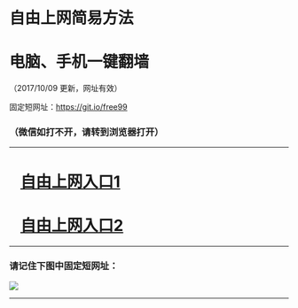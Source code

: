 ﻿# 自由上网简易方法

# 电脑、手机一键翻墙

（2017/10/09 更新，网址有效）

固定短网址：https://git.io/free99

### （微信如打不开，请转到浏览器打开）


***





# &nbsp;&nbsp; <a href="http://ft131868868.fwq-tz-1001.info/fwqtz01.html?t=100900126728 " target="_blank">自由上网入口1</a>
# &nbsp;&nbsp; <a href="http://ft2468618.fwq-tz-1002.info/fwqtz02.html?t=10090011820 " target="_blank">自由上网入口2</a>
***

### 请记住下图中固定短网址：

<img src="https://s3-us-west-2.amazonaws.com/fwq-1001/yjfq-20170905okok.png" /> 


***

